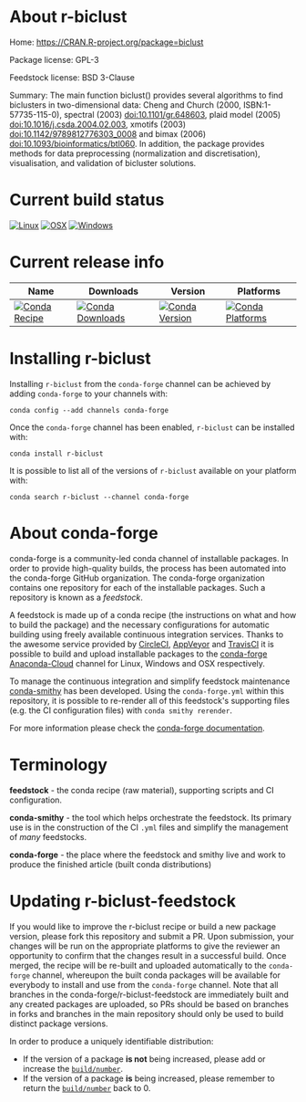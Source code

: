 About r-biclust
===============

Home: https://CRAN.R-project.org/package=biclust

Package license: GPL-3

Feedstock license: BSD 3-Clause

Summary: The main function biclust() provides several algorithms to find biclusters in two-dimensional data: Cheng and Church (2000, ISBN:1-57735-115-0), spectral (2003) <doi:10.1101/gr.648603>, plaid model (2005) <doi:10.1016/j.csda.2004.02.003>, xmotifs (2003) <doi:10.1142/9789812776303_0008> and bimax (2006) <doi:10.1093/bioinformatics/btl060>. In addition, the package provides methods for data preprocessing (normalization and discretisation), visualisation, and validation of bicluster solutions.



Current build status
====================

[![Linux](https://img.shields.io/circleci/project/github/conda-forge/r-biclust-feedstock/master.svg?label=Linux)](https://circleci.com/gh/conda-forge/r-biclust-feedstock)
[![OSX](https://img.shields.io/travis/conda-forge/r-biclust-feedstock/master.svg?label=macOS)](https://travis-ci.org/conda-forge/r-biclust-feedstock)
[![Windows](https://img.shields.io/appveyor/ci/conda-forge/r-biclust-feedstock/master.svg?label=Windows)](https://ci.appveyor.com/project/conda-forge/r-biclust-feedstock/branch/master)

Current release info
====================

| Name | Downloads | Version | Platforms |
| --- | --- | --- | --- |
| [![Conda Recipe](https://img.shields.io/badge/recipe-r--biclust-green.svg)](https://anaconda.org/conda-forge/r-biclust) | [![Conda Downloads](https://img.shields.io/conda/dn/conda-forge/r-biclust.svg)](https://anaconda.org/conda-forge/r-biclust) | [![Conda Version](https://img.shields.io/conda/vn/conda-forge/r-biclust.svg)](https://anaconda.org/conda-forge/r-biclust) | [![Conda Platforms](https://img.shields.io/conda/pn/conda-forge/r-biclust.svg)](https://anaconda.org/conda-forge/r-biclust) |

Installing r-biclust
====================

Installing `r-biclust` from the `conda-forge` channel can be achieved by adding `conda-forge` to your channels with:

```
conda config --add channels conda-forge
```

Once the `conda-forge` channel has been enabled, `r-biclust` can be installed with:

```
conda install r-biclust
```

It is possible to list all of the versions of `r-biclust` available on your platform with:

```
conda search r-biclust --channel conda-forge
```


About conda-forge
=================

conda-forge is a community-led conda channel of installable packages.
In order to provide high-quality builds, the process has been automated into the
conda-forge GitHub organization. The conda-forge organization contains one repository
for each of the installable packages. Such a repository is known as a *feedstock*.

A feedstock is made up of a conda recipe (the instructions on what and how to build
the package) and the necessary configurations for automatic building using freely
available continuous integration services. Thanks to the awesome service provided by
[CircleCI](https://circleci.com/), [AppVeyor](https://www.appveyor.com/)
and [TravisCI](https://travis-ci.org/) it is possible to build and upload installable
packages to the [conda-forge](https://anaconda.org/conda-forge)
[Anaconda-Cloud](https://anaconda.org/) channel for Linux, Windows and OSX respectively.

To manage the continuous integration and simplify feedstock maintenance
[conda-smithy](https://github.com/conda-forge/conda-smithy) has been developed.
Using the ``conda-forge.yml`` within this repository, it is possible to re-render all of
this feedstock's supporting files (e.g. the CI configuration files) with ``conda smithy rerender``.

For more information please check the [conda-forge documentation](https://conda-forge.org/docs/).

Terminology
===========

**feedstock** - the conda recipe (raw material), supporting scripts and CI configuration.

**conda-smithy** - the tool which helps orchestrate the feedstock.
                   Its primary use is in the construction of the CI ``.yml`` files
                   and simplify the management of *many* feedstocks.

**conda-forge** - the place where the feedstock and smithy live and work to
                  produce the finished article (built conda distributions)


Updating r-biclust-feedstock
============================

If you would like to improve the r-biclust recipe or build a new
package version, please fork this repository and submit a PR. Upon submission,
your changes will be run on the appropriate platforms to give the reviewer an
opportunity to confirm that the changes result in a successful build. Once
merged, the recipe will be re-built and uploaded automatically to the
`conda-forge` channel, whereupon the built conda packages will be available for
everybody to install and use from the `conda-forge` channel.
Note that all branches in the conda-forge/r-biclust-feedstock are
immediately built and any created packages are uploaded, so PRs should be based
on branches in forks and branches in the main repository should only be used to
build distinct package versions.

In order to produce a uniquely identifiable distribution:
 * If the version of a package **is not** being increased, please add or increase
   the [``build/number``](https://conda.io/docs/user-guide/tasks/build-packages/define-metadata.html#build-number-and-string).
 * If the version of a package **is** being increased, please remember to return
   the [``build/number``](https://conda.io/docs/user-guide/tasks/build-packages/define-metadata.html#build-number-and-string)
   back to 0.

